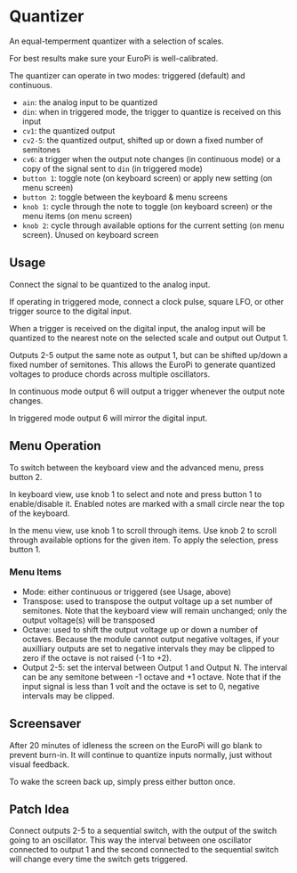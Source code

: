 # Quantizer

An equal-temperment quantizer with a selection of scales.

For best results make sure your EuroPi is well-calibrated.

The quantizer can operate in two modes: triggered (default)
and continuous.

- `ain`: the analog input to be quantized
- `din`: when in triggered mode, the trigger to quantize is
  received on this input
- `cv1`: the quantized output
- `cv2-5`: the quantized output, shifted up or down a fixed
  number of semitones
- `cv6`: a trigger when the output note changes (in continuous
  mode) or a copy of the signal sent to `din` (in triggered mode)
- `button 1`: toggle note (on keyboard screen) or apply new
  setting (on menu screen)
- `button 2`: toggle between the keyboard & menu screens
- `knob 1`: cycle through the note to toggle (on keyboard
  screen) or the menu items (on menu screen)
- `knob 2`: cycle through available options for the current
  setting (on menu screen). Unused on keyboard screen


## Usage

Connect the signal to be quantized to the analog input.

If operating in triggered mode, connect a clock pulse,
square LFO, or other trigger source to the digital input.

When a trigger is received on the digital input, the analog input
will be quantized to the nearest note on the selected scale and
output out Output 1.

Outputs 2-5 output the same note as output 1, but can be shifted
up/down a fixed number of semitones.  This allows the EuroPi to
generate quantized voltages to produce chords across multiple
oscillators.

In continuous mode output 6 will output a trigger whenever the
output note changes.

In triggered mode output 6 will mirror the digital input.


## Menu Operation

To switch between the keyboard view and the advanced menu, press
button 2.

In keyboard view, use knob 1 to select and note and press
button 1 to enable/disable it.  Enabled notes are marked
with a small circle near the top of the keyboard.

In the menu view, use knob 1 to scroll through items.  Use
knob 2 to scroll through available options for the given
item.  To apply the selection, press button 1.


### Menu Items

- Mode: either continuous or triggered (see Usage, above)
- Transpose: used to transpose the output voltage up a set
  number of semitones. Note that the keyboard view will remain
  unchanged; only the output voltage(s) will be transposed
- Octave: used to shift the output voltage up or down a number
  of octaves.  Because the module cannot output negative
  voltages, if your auxilliary outputs are set to negative
  intervals they may be clipped to zero if the octave is not
  raised (-1 to +2).
- Output 2-5: set the interval between Output 1 and Output N.
  The interval can be any semitone between -1 octave and +1
  octave.  Note that if the input signal is less than 1 volt
  and the octave is set to 0, negative intervals may be
  clipped.


## Screensaver

After 20 minutes of idleness the screen on the EuroPi will go blank
to prevent burn-in.  It will continue to quantize inputs normally,
just without visual feedback.

To wake the screen back up, simply press either button once.


## Patch Idea

Connect outputs 2-5 to a sequential switch, with the output of
the switch going to an oscillator.  This way the interval
between one oscillator connected to output 1 and the second
connected to the sequential switch will change every time the
switch gets triggered.